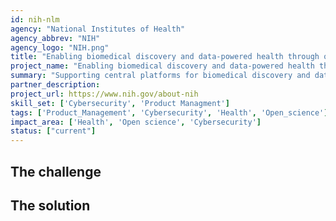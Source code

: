 ```yaml
---
id: nih-nlm
agency: "National Institutes of Health"
agency_abbrev: "NIH"
agency_logo: "NIH.png"
title: "Enabling biomedical discovery and data-powered health through open science"
project_name: "Enabling biomedical discovery and data-powered health through open science"
summary: "Supporting central platforms for biomedical discovery and data-powered health at the National Library of Medicine by integrating streams of complex and interconnected research outputs that can be readily translated into scientific insights, clinical care, public health practices, and personal wellness."
partner_description: 
project_url: https://www.nih.gov/about-nih
skill_set: ['Cybersecurity', 'Product Managment']
tags: ['Product_Management', 'Cybersecurity', 'Health', 'Open_science']
impact_area: ['Health', 'Open science', 'Cybersecurity']
status: ["current"]
---
```


## The challenge



## The solution 
